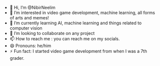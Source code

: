 - 👋 Hi, I’m @NibirNeelim
- 👀 I’m interested in video game development, machine learning, all forms of arts and memes!
- 🌱 I’m currently learning AI, machine learning and things related to computer vision
- 💞️ I’m looking to collaborate on any project
- 📫 How to reach me : you can reach me on my socials.
- 😄 Pronouns: he/him
- ⚡ Fun fact: I started video game development from when I was a 7th grader.

<!---
NibirNeelim/NibirNeelim is a ✨ special ✨ repository because its `README.md` (this file) appears on your GitHub profile.
You can click the Preview link to take a look at your changes.
--->
